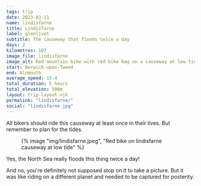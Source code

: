 ```yaml
---
tags: trip
date: 2023-03-11
name: lindisfarne
title: Lindisfarne
label: glenlivet
subtitle: The causeway that floods twice a day
days: 2
kilometres: 107
image_file: lindisfarne
image_alt: Red mountain bike with red bike bag on a causeway at low tide, sand rippling away from the paved road
start: Berwick-upon-Tweed
end: Alnmouth
average_speed: 15.4
total_duration: 5 hours
total_elevation: 500m
layout: trip-layout.njk
permalink: "lindisfarne/"
social: "lindisfarne.jpg"
---
```


All bikers should ride this causeway at least once in their lives. But remember to plan for the tides.<!-- excerpt -->

<figure class="float-right">
{% image "img/lindisfarne.jpeg", "Red bike on lindisfarne causeway at low tide" %}
</figure>

Yes, the North Sea really floods this thing twice a day!

And no, you're definitely not supposed stop on it to take a picture. But it was like riding on a different planet and needed to be captured for posterity.
